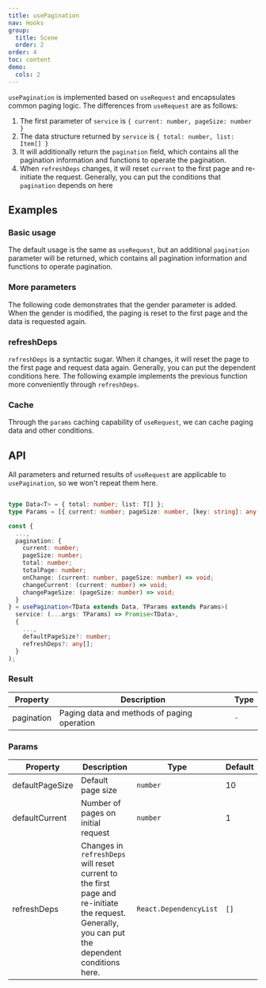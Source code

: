 ```yaml
---
title: usePagination
nav: Hooks
group:
  title: Scene
  order: 2
order: 4
toc: content
demo:
  cols: 2
---
```


`usePagination` is implemented based on `useRequest` and encapsulates common paging logic. The differences from `useRequest` are as follows:

1. The first parameter of `service` is `{ current: number, pageSize: number }`
2. The data structure returned by `service` is `{ total: number, list: Item[] }`
3. It will additionally return the `pagination` field, which contains all the pagination information and functions to operate the pagination.
4. When `refreshDeps` changes, it will reset `current` to the first page and re-initiate the request. Generally, you can put the conditions that `pagination` depends on here

## Examples

### Basic usage

The default usage is the same as `useRequest`, but an additional `pagination` parameter will be returned, which contains all pagination information and functions to operate pagination.

<code src="./demo/demo1.tsx"></code>

### More parameters

The following code demonstrates that the gender parameter is added. When the gender is modified, the paging is reset to the first page and the data is requested again.

<code src="./demo/demo2.tsx"></code>

### refreshDeps

`refreshDeps` is a syntactic sugar. When it changes, it will reset the page to the first page and request data again. Generally, you can put the dependent conditions here. The following example implements the previous function more conveniently through `refreshDeps`.

<code src="./demo/demo3.tsx"></code>

### Cache

Through the `params` caching capability of `useRequest`, we can cache paging data and other conditions.

<code src="./demo/demo4.tsx"></code>

## API

All parameters and returned results of `useRequest` are applicable to `usePagination`, so we won't repeat them here.

```typescript

type Data<T> = { total: number; list: T[] };
type Params = [{ current: number; pageSize: number, [key: string]: any }, ...any[]];

const {
  ...,
  pagination: {
    current: number;
    pageSize: number;
    total: number;
    totalPage: number;
    onChange: (current: number, pageSize: number) => void;
    changeCurrent: (current: number) => void;
    changePageSize: (pageSize: number) => void;
  }
} = usePagination<TData extends Data, TParams extends Params>(
  service: (...args: TParams) => Promise<TData>,
  {
    ...,
    defaultPageSize?: number;
    refreshDeps?: any[];
  }
);
```

### Result

| Property   | Description                                 | Type |
| --- | --- | --- |
| pagination | Paging data and methods of paging operation | `-`  |

### Params

| Property        | Description                                                                                                                                      | Type                   | Default |
| --- | --- | --- | --- |
| defaultPageSize | Default page size                                                                                                                                | `number`               | 10      |
| defaultCurrent  | Number of pages on initial request                                                                                                               | `number`               | 1       |
| refreshDeps     | Changes in `refreshDeps` will reset current to the first page and re-initiate the request. Generally, you can put the dependent conditions here. | `React.DependencyList` | `[]`    |
